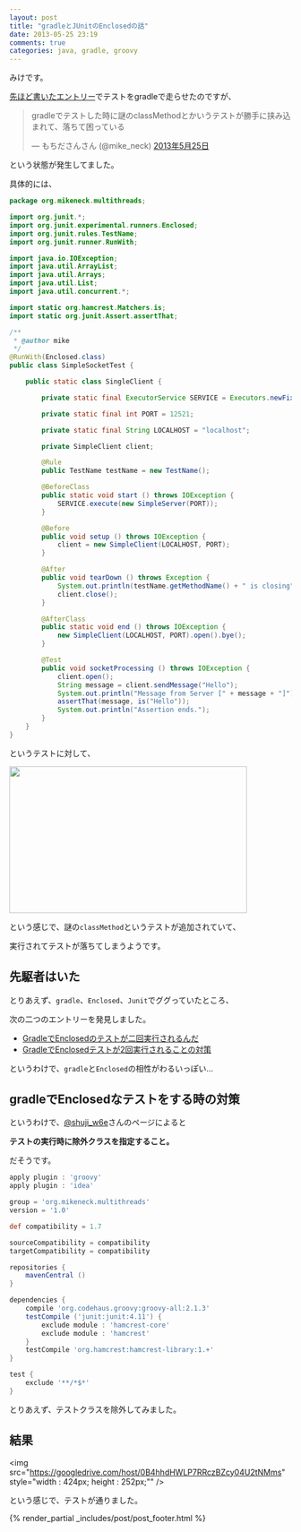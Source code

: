 ```yaml
---
layout: post
title: "gradleとJUnitのEnclosedの話"
date: 2013-05-25 23:19
comments: true
categories: java, gradle, groovy
---
```


みけです。

[先ほど書いたエントリー](http://mike-neck.github.io/blog/2013/05/25/javadehazimetesocketpuroguramuwoshu-itemita/)でテストをgradleで走らせたのですが、

<blockquote class="twitter-tweet" lang="ja"><p>gradleでテストした時に謎のclassMethodとかいうテストが勝手に挟み込まれて、落ちて困っている</p>&mdash; もちださんさん (@mike_neck) <a href="https://twitter.com/mike_neck/status/338275875294441472">2013年5月25日</a></blockquote>
<script async src="//platform.twitter.com/widgets.js" charset="utf-8"></script>

という状態が発生してました。

具体的には、

```java
package org.mikeneck.multithreads;

import org.junit.*;
import org.junit.experimental.runners.Enclosed;
import org.junit.rules.TestName;
import org.junit.runner.RunWith;

import java.io.IOException;
import java.util.ArrayList;
import java.util.Arrays;
import java.util.List;
import java.util.concurrent.*;

import static org.hamcrest.Matchers.is;
import static org.junit.Assert.assertThat;

/**
 * @author mike
 */
@RunWith(Enclosed.class)
public class SimpleSocketTest {

    public static class SingleClient {

        private static final ExecutorService SERVICE = Executors.newFixedThreadPool(1);

        private static final int PORT = 12521;

        private static final String LOCALHOST = "localhost";

        private SimpleClient client;

        @Rule
        public TestName testName = new TestName();

        @BeforeClass
        public static void start () throws IOException {
            SERVICE.execute(new SimpleServer(PORT));
        }

        @Before
        public void setup () throws IOException {
            client = new SimpleClient(LOCALHOST, PORT);
        }

        @After
        public void tearDown () throws Exception {
            System.out.println(testName.getMethodName() + " is closing");
            client.close();
        }

        @AfterClass
        public static void end () throws IOException {
            new SimpleClient(LOCALHOST, PORT).open().bye();
        }

        @Test
        public void socketProcessing () throws IOException {
            client.open();
            String message = client.sendMessage("Hello");
            System.out.println("Message from Server [" + message + "]");
            assertThat(message, is("Hello"));
            System.out.println("Assertion ends.");
        }
    }
}
```

というテストに対して、

<img src="https://googledrive.com/host/0B4hhdHWLP7RRaS15VXNZRTNVWUU" style="width : 424px; height : 262px;" />

という感じで、謎の`classMethod`というテストが追加されていて、

実行されてテストが落ちてしまうようです。


先駆者はいた
---


とりあえず、`gradle`、`Enclosed`、`Junit`でググっていたところ、

次の二つのエントリーを発見しました。

+ [GradleでEnclosedのテストが二回実行されるんだ](http://d.hatena.ne.jp/irof/20120430/p1)
+ [GradleでEnclosedテストが2回実行されることの対策](http://d.hatena.ne.jp/shuji_w6e/20120808/1344386399)

というわけで、`gradle`と`Enclosed`の相性がわるいっぽい…

gradleでEnclosedなテストをする時の対策
---

というわけで、[@shuji_w6e](https://twitter.com/shuji_w6e)さんのページによると

**テストの実行時に除外クラスを指定すること。**

だそうです。


```groovy build.gradle
apply plugin : 'groovy'
apply plugin : 'idea'

group = 'org.mikeneck.multithreads'
version = '1.0'

def compatibility = 1.7

sourceCompatibility = compatibility
targetCompatibility = compatibility

repositories {
	mavenCentral ()
}

dependencies {
	compile 'org.codehaus.groovy:groovy-all:2.1.3'
	testCompile ('junit:junit:4.11') {
	    exclude module : 'hamcrest-core'
	    exclude module : 'hamcrest'
	}
	testCompile 'org.hamcrest:hamcrest-library:1.+'
}

test {
    exclude '**/*$*'
}
```

とりあえず、テストクラスを除外してみました。

結果
---

<img src="https://googledrive.com/host/0B4hhdHWLP7RRczBZcy04U2tNMms" style="width : 424px; height : 252px;"" />


という感じで、テストが通りました。


{% render_partial _includes/post/post_footer.html %}

